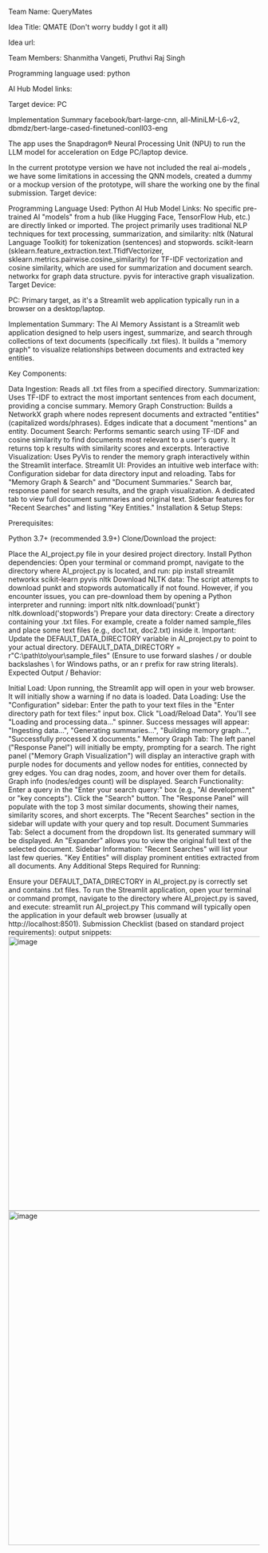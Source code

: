 Team Name: QueryMates

Idea Title: QMATE (Don't worry buddy I got it all)

Idea url: 

Team Members: Shanmitha Vangeti, Pruthvi Raj Singh

Programming language used: python

AI Hub Model links: 

Target device: PC

Implementation Summary
facebook/bart-large-cnn, all-MiniLM-L6-v2, dbmdz/bert-large-cased-finetuned-conll03-eng

The app uses the Snapdragon® Neural Processing Unit (NPU) to run the LLM model for acceleration on Edge PC/laptop device.

In the current prototype version we have not included the real ai-models , we have some limitations in accessing the QNN models, created a dummy or a mockup version of the prototype, will share the working one by the final submission. 
Target device:

Programming Language Used: Python
AI Hub Model Links:
No specific pre-trained AI "models" from a hub (like Hugging Face, TensorFlow Hub, etc.) are directly linked or imported.
The project primarily uses traditional NLP techniques for text processing, summarization, and similarity:
nltk (Natural Language Toolkit) for tokenization (sentences) and stopwords.
scikit-learn (sklearn.feature_extraction.text.TfidfVectorizer, sklearn.metrics.pairwise.cosine_similarity) for TF-IDF vectorization and cosine similarity, which are used for summarization and document search.
networkx for graph data structure.
pyvis for interactive graph visualization.
Target Device: 

PC: Primary target, as it's a Streamlit web application typically run in a browser on a desktop/laptop.

Implementation Summary: The AI Memory Assistant is a Streamlit web application designed to help users ingest, summarize, and search through collections of text documents (specifically .txt files). It builds a "memory graph" to visualize relationships between documents and extracted key entities.

Key Components:

Data Ingestion: Reads all .txt files from a specified directory.
Summarization: Uses TF-IDF to extract the most important sentences from each document, providing a concise summary.
Memory Graph Construction: Builds a NetworkX graph where nodes represent documents and extracted "entities" (capitalized words/phrases). Edges indicate that a document "mentions" an entity.
Document Search: Performs semantic search using TF-IDF and cosine similarity to find documents most relevant to a user's query. It returns top k results with similarity scores and excerpts.
Interactive Visualization: Uses PyVis to render the memory graph interactively within the Streamlit interface.
Streamlit UI: Provides an intuitive web interface with:
Configuration sidebar for data directory input and reloading.
Tabs for "Memory Graph & Search" and "Document Summaries."
Search bar, response panel for search results, and the graph visualization.
A dedicated tab to view full document summaries and original text.
Sidebar features for "Recent Searches" and listing "Key Entities."
Installation & Setup Steps:

Prerequisites:

Python 3.7+ (recommended 3.9+)
Clone/Download the project:

Place the AI_project.py file in your desired project directory.
Install Python dependencies: Open your terminal or command prompt, navigate to the directory where AI_project.py is located, and run:
pip install streamlit networkx scikit-learn pyvis nltk
Download NLTK data: The script attempts to download punkt and stopwords automatically if not found. However, if you encounter issues, you can pre-download them by opening a Python interpreter and running:
import nltk
nltk.download('punkt')
nltk.download('stopwords')
Prepare your data directory:
Create a directory containing your .txt files. For example, create a folder named sample_files and place some text files (e.g., doc1.txt, doc2.txt) inside it.
Important: Update the DEFAULT_DATA_DIRECTORY variable in AI_project.py to point to your actual directory.
DEFAULT_DATA_DIRECTORY = r"C:\path\to\your\sample_files"
(Ensure to use forward slashes / or double backslashes \\ for Windows paths, or an r prefix for raw string literals).
Expected Output / Behavior:

Initial Load: Upon running, the Streamlit app will open in your web browser. It will initially show a warning if no data is loaded.
Data Loading: Use the "Configuration" sidebar:
Enter the path to your text files in the "Enter directory path for text files:" input box.
Click "Load/Reload Data".
You'll see "Loading and processing data..." spinner.
Success messages will appear: "Ingesting data...", "Generating summaries...", "Building memory graph...", "Successfully processed X documents."
Memory Graph Tab:
The left panel ("Response Panel") will initially be empty, prompting for a search.
The right panel ("Memory Graph Visualization") will display an interactive graph with purple nodes for documents and yellow nodes for entities, connected by grey edges. You can drag nodes, zoom, and hover over them for details.
Graph info (nodes/edges count) will be displayed.
Search Functionality:
Enter a query in the "Enter your search query:" box (e.g., "AI development" or "key concepts").
Click the "Search" button.
The "Response Panel" will populate with the top 3 most similar documents, showing their names, similarity scores, and short excerpts.
The "Recent Searches" section in the sidebar will update with your query and top result.
Document Summaries Tab:
Select a document from the dropdown list.
Its generated summary will be displayed.
An "Expander" allows you to view the original full text of the selected document.
Sidebar Information:
"Recent Searches" will list your last few queries.
"Key Entities" will display prominent entities extracted from all documents.
Any Additional Steps Required for Running:

Ensure your DEFAULT_DATA_DIRECTORY in AI_project.py is correctly set and contains .txt files.
To run the Streamlit application, open your terminal or command prompt, navigate to the directory where AI_project.py is saved, and execute:
streamlit run AI_project.py
This command will typically open the application in your default web browser (usually at http://localhost:8501).
Submission Checklist (based on standard project requirements):
output snippets:
<img width="1245" height="550" alt="image" src="https://github.com/user-attachments/assets/1c979958-a46e-44e9-b034-0eb0e7f04a1d" />
<img width="1259" height="671" alt="image" src="https://github.com/user-attachments/assets/21f5ad61-7381-404d-9d54-c7251a263521" />


